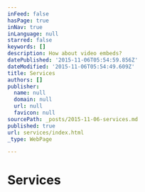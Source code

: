 ```yaml
---
inFeed: false
hasPage: true
inNav: true
inLanguage: null
starred: false
keywords: []
description: How about video embeds?
datePublished: '2015-11-06T05:54:59.856Z'
dateModified: '2015-11-06T05:54:49.609Z'
title: Services
authors: []
publisher:
  name: null
  domain: null
  url: null
  favicon: null
sourcePath: _posts/2015-11-06-services.md
published: true
url: services/index.html
_type: WebPage

---
```

# Services
